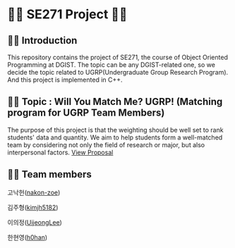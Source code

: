 # 👨‍💻 SE271 **Project** 👩‍💻

## 🐱‍💻 Introduction

This repository contains the project of SE271, the course of Object Oriented Programming at DGIST. The topic can be any DGIST-related one, so we decide the topic related to UGRP(Undergraduate Group Research Program). And this project is implemented in C++.




## 🐱‍🚀 Topic : **Will You Match Me? UGRP! (Matching program for UGRP Team Members)** 

The purpose of this project is that the weighting should be well set to rank students' data and quantity. We aim to help students form a well-matched team by considering not only the field of research or major, but also interpersonal factors.
[View Proposal](https://github.com/h0han/SE271_project/blob/master/proposal/proposal_201911101_201911031_201911131_201911189.pdf)



## 🐱‍🏍 Team members

고낙헌([nakon-zoe](https://github.com/nakon-zoe))

김주형([kimjh5182](https://github.com/kimjh5182))

이의정([UijeongLee](https://github.com/UijeongLee))

한현영([h0han](https://github.com/h0han))
